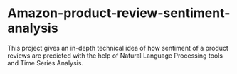 # Amazon-product-review-sentiment-analysis
This project gives an in-depth technical idea of how sentiment of a product reviews are predicted with the help of Natural Language Processing tools and Time Series Analysis.
